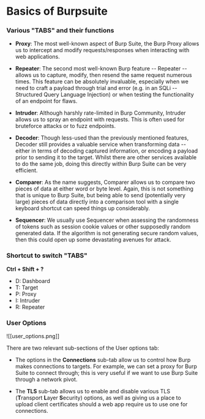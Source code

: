 # Basics of Burpsuite

### Various "TABS" and their functions

- **Proxy**: The most well-known aspect of Burp Suite, the Burp Proxy allows us to intercept and modify requests/responses when interacting with web applications.

- **Repeater**: The second most well-known Burp feature -- Repeater -- allows us to capture, modify, then resend the same request numerous times. This feature can be absolutely invaluable, especially when we need to craft a payload through trial and error (e.g. in an SQLi -- Structured Query Language Injection) or when testing the functionality of an endpoint for flaws.

- **Intruder**: Although harshly rate-limited in Burp Community, Intruder allows us to spray an endpoint with requests. This is often used for bruteforce attacks or to fuzz endpoints.

- **Decoder**: Though less-used than the previously mentioned features, Decoder still provides a valuable service when transforming data -- either in terms of decoding captured information, or encoding a payload prior to sending it to the target. Whilst there are other services available to do the same job, doing this directly within Burp Suite can be very efficient.

- **Comparer**: As the name suggests, Comparer allows us to compare two pieces of data at either word or byte level. Again, this is not something that is unique to Burp Suite, but being able to send (potentially very large) pieces of data directly into a comparison tool with a single keyboard shortcut can speed things up considerably.

- **Sequencer**: We usually use Sequencer when assessing the randomness of tokens such as session cookie values or other supposedly random generated data. If the algorithm is not generating secure random values, then this could open up some devastating avenues for attack.


### Shortcut to switch "TABS"

**Ctrl + Shift + ?**

- D: Dashboard
- T: Target
- P: Proxy
- I: Intruder
- R: Repeater


### User Options

![[user_options.png]]

There are two relevant sub-sections of the User options tab:  

-   The options in the **Connections** sub-tab allow us to control how Burp makes connections to targets. For example, we can set a proxy for Burp Suite to connect through; this is very useful if we want to use Burp Suite through a network pivot.

-   The **TLS** sub-tab allows us to enable and disable various TLS (**T**ransport **L**ayer **S**ecurity) options, as well as giving us a place to upload client certificates should a web app require us to use one for connections.


